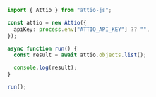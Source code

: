 <!-- Start SDK Example Usage [usage] -->
```typescript
import { Attio } from "attio-js";

const attio = new Attio({
  apiKey: process.env["ATTIO_API_KEY"] ?? "",
});

async function run() {
  const result = await attio.objects.list();

  console.log(result);
}

run();

```
<!-- End SDK Example Usage [usage] -->